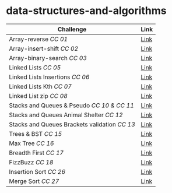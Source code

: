 ﻿# data-structures-and-algorithms

| Challenge      | Link |
| ----------- | ----------- |
| Array-reverse *CC 01*| [Link](/DataStructure/DataStructure/data-structure-console/Arrays_Challenges/array-reverse/) |
| Array-insert-shift *CC 02*| [Link](/DataStructure/DataStructure/data-structure-console/Arrays_Challenges/array-insert-shift/) |
| Array-binary-search *CC 03*| [Link](/DataStructure/DataStructure/data-structure-console/Arrays_Challenges/array-binary-search/) |
| Linked Lists *CC 05*| [Link](/DataStructure/DataStructure/data-structure-console/Linked_lists_Challenges/linked-list/) |
| Linked Lists Insertions *CC 06*| [Link](/DataStructure/DataStructure/data-structure-console/Linked_lists_Challenges/linked-list-insertions/) |
| Linked Lists Kth *CC 07*| [Link](/DataStructure/DataStructure/data-structure-console/Linked_lists_Challenges/linked-list-kth/) |
| Linked List zip *CC 08*| [Link](/DataStructure/DataStructure/data-structure-console/Linked_lists_Challenges/linked-list-zip/)|
| Stacks and Queues & Pseudo *CC 10 & CC 11* | [Link](/DataStructure/DataStructure/data-structure-console/Stack_and_Queue_Challenges/stack-and-queue/)|
| Stacks and Queues Animal Shelter *CC 12* | [Link](/DataStructure/DataStructure/data-structure-console/Stack_and_Queue_Challenges/stack-queue-animal-shelter/)|
| Stacks and Queues Brackets validation *CC 13* | [Link](/DataStructure/DataStructure/data-structure-console/Stack_and_Queue_Challenges/stack-queue-brackets/)|
| Trees & BST *CC 15* | [Link](/DataStructure/DataStructure/data-structure-console/Stack_and_Queue_Challenges/stack-queue-brackets/)|
| Max Tree *CC 16* | [Link](/DataStructure/DataStructure/data-structure-console/Trees/tree-max/)|
| Breadth First *CC 17* | [Link](/DataStructure/Challenges/AllChallenges/Trees_Challenges/Breadth_First/)|
| FizzBuzz *CC 18* | [Link](/DataStructure/DataStructure/data-structure-console/Trees/tree-fizz-buzz/)|
| Insertion Sort *CC 26* | [Link](/DataStructure/DataStructure/data-structure-console/Sort_Challenges/Insertion-Sort-Revision/)|
| Merge Sort *CC 27* | [Link](/DataStructure/DataStructure/data-structure-console/Sort_Challenges/Merge-Sort/)|



